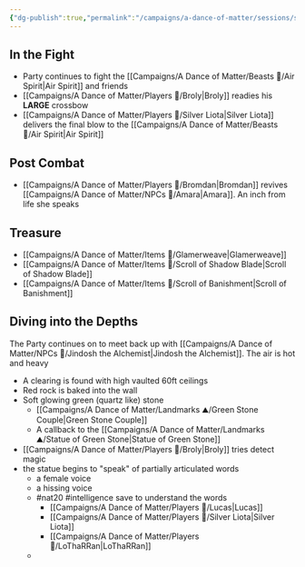 ```yaml
---
{"dg-publish":true,"permalink":"/campaigns/a-dance-of-matter/sessions/session-1030/"}
---
```


## In the Fight
- Party continues to fight the [[Campaigns/A Dance of Matter/Beasts 🐻/Air Spirit\|Air Spirit]] and friends
- [[Campaigns/A Dance of Matter/Players 👤/Broly\|Broly]] readies his **LARGE** crossbow
- [[Campaigns/A Dance of Matter/Players 👤/Silver Liota\|Silver Liota]] delivers the final blow to the [[Campaigns/A Dance of Matter/Beasts 🐻/Air Spirit\|Air Spirit]]
## Post Combat
- [[Campaigns/A Dance of Matter/Players 👤/Bromdan\|Bromdan]] revives [[Campaigns/A Dance of Matter/NPCs 🤖/Amara\|Amara]]. An inch from life she speaks
## Treasure 
- [[Campaigns/A Dance of Matter/Items 💍/Glamerweave\|Glamerweave]]
- [[Campaigns/A Dance of Matter/Items 💍/Scroll of Shadow Blade\|Scroll of Shadow Blade]]
- [[Campaigns/A Dance of Matter/Items 💍/Scroll of Banishment\|Scroll of Banishment]]
## Diving into the Depths
The Party continues on to meet back up with [[Campaigns/A Dance of Matter/NPCs 🤖/Jindosh the Alchemist\|Jindosh the Alchemist]]. The air is hot and heavy

- A clearing is found with high vaulted 60ft ceilings
- Red rock is baked into the wall
- Soft glowing green (quartz like) stone
	- [[Campaigns/A Dance of Matter/Landmarks ⛰/Green Stone Couple\|Green Stone Couple]]
	- A callback to the [[Campaigns/A Dance of Matter/Landmarks ⛰/Statue of Green Stone\|Statue of Green Stone]]
- [[Campaigns/A Dance of Matter/Players 👤/Broly\|Broly]] tries detect magic
- the statue begins to "speak" of partially articulated words
	- a female voice
	- a hissing voice
	- #nat20 #intelligence save to understand the words
		- [[Campaigns/A Dance of Matter/Players 👤/Lucas\|Lucas]]
		- [[Campaigns/A Dance of Matter/Players 👤/Silver Liota\|Silver Liota]]
		- [[Campaigns/A Dance of Matter/Players 👤/LoThaRRan\|LoThaRRan]]
	- 